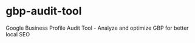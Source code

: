 # gbp-audit-tool
Google Business Profile Audit Tool - Analyze and optimize GBP for better local SEO
